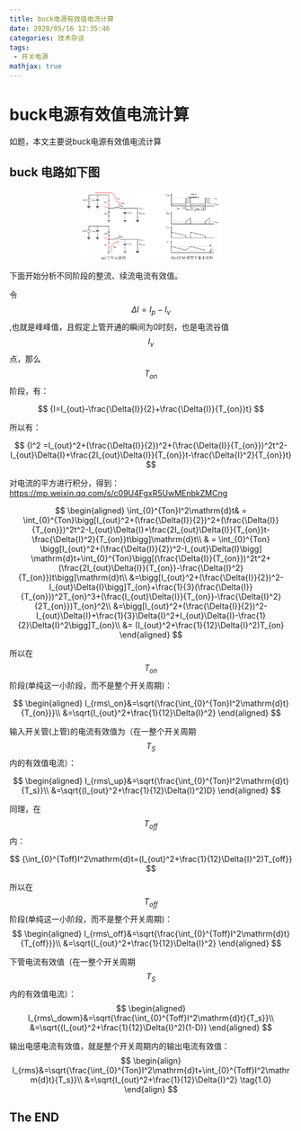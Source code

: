 ```yaml
---
title: buck电源有效值电流计算
date: 2020/05/16 12:35:46
categories: 技术杂谈
tags:
 - 开关电源
mathjax: true
---
```


# buck电源有效值电流计算

如题，本文主要说buck电源有效值电流计算

## buck 电路如下图

<div  align="center">
<img src="./buck电源有效值电流计算/figure1_buck_current.png" width = "50%" height = "50%" alt="buck电路拓扑" align=center />
</div>

下面开始分析不同阶段的整流、续流电流有效值。
<!-- more -->

令$$\Delta I = I_p-I_v$$,也就是峰峰值，且假定上管开通的瞬间为0时刻，也是电流谷值$$I_v$$点，那么$$T_{on}$$阶段，有：

$$
{I=I_{out}-\frac{\Delta{I}}{2}+\frac{\Delta{I}}{T_{on}}t}
$$

所以有：

$$
{I^2 =I_{out}^2+(\frac{\Delta{I}}{2})^2+(\frac{\Delta{I}}{T_{on}})^2t^2-I_{out}\Delta{I}+\frac{2I_{out}\Delta{I}}{T_{on}}t-\frac{\Delta{I}^2}{T_{on}}t}
$$

对电流的平方进行积分，得到：https://mp.weixin.qq.com/s/c09U4FgxR5UwMEnbkZMCng

$$
\begin{aligned}
\int_{0}^{Ton}I^2\mathrm{d}t& = \int_{0}^{Ton}\bigg[I_{out}^2+(\frac{\Delta{I}}{2})^2+(\frac{\Delta{I}}{T_{on}})^2t^2-I_{out}\Delta{I}+\frac{2I_{out}\Delta{I}}{T_{on}}t-\frac{\Delta{I}^2}{T_{on}}t\bigg]\mathrm{d}t\\
& = \int_{0}^{Ton} \bigg[I_{out}^2+(\frac{\Delta{I}}{2})^2-I_{out}\Delta{I}\bigg] \mathrm{d}t+\int_{0}^{Ton}\bigg[(\frac{\Delta{I}}{T_{on}})^2t^2+(\frac{2I_{out}\Delta{I}}{T_{on}}-\frac{\Delta{I}^2}{T_{on}})t\bigg]\mathrm{d}t\\
&=\bigg[I_{out}^2+(\frac{\Delta{I}}{2})^2-I_{out}\Delta{I}\bigg]T_{on}+\frac{1}{3}(\frac{\Delta{I}}{T_{on}})^2T_{on}^3+(\frac{I_{out}\Delta{I}}{T_{on}}-\frac{\Delta{I}^2}{2T_{on}})T_{on}^2\\
&=\bigg[I_{out}^2+(\frac{\Delta{I}}{2})^2-I_{out}\Delta{I}+\frac{1}{3}\Delta{I}^2+I_{out}\Delta{I}-\frac{1}{2}\Delta{I}^2\bigg]T_{on}\\
&= (I_{out}^2+\frac{1}{12}\Delta{I}^2)T_{on}
\end{aligned}
$$

所以在$$T_{on}$$阶段(单纯这一小阶段，而不是整个开关周期)：

$$
\begin{aligned}
I_{rms\_on}&=\sqrt{\frac{\int_{0}^{Ton}I^2\mathrm{d}t}{T_{on}}}\\
&=\sqrt{I_{out}^2+\frac{1}{12}\Delta{I}^2}
\end{aligned}
$$

输入开关管(上管)的电流有效值为（在一整个开关周期$$T_S$$内的有效值电流）：

$$
\begin{aligned}
I_{rms\_up}&=\sqrt{\frac{\int_{0}^{Ton}I^2\mathrm{d}t}{T_s}}\\
&=\sqrt{(I_{out}^2+\frac{1}{12}\Delta{I}^2)D}
\end{aligned}
$$

同理，在$$T_{off}$$内：

$$
{\int_{0}^{Toff}I^2\mathrm{d}t=(I_{out}^2+\frac{1}{12}\Delta{I}^2)T_{off}}
$$

所以在$$T_{off}$$阶段(单纯这一小阶段，而不是整个开关周期)：
$$
\begin{aligned}
I_{rms\_off}&=\sqrt{\frac{\int_{0}^{Toff}I^2\mathrm{d}t}{T_{off}}}\\
&=\sqrt{I_{out}^2+\frac{1}{12}\Delta{I}^2}
\end{aligned}
$$

下管电流有效值（在一整个开关周期$$T_{S}$$内的有效值电流）：
$$
\begin{aligned}
I_{rms\_dowm}&=\sqrt{\frac{\int_{0}^{Toff}I^2\mathrm{d}t}{T_s}}\\
&=\sqrt{(I_{out}^2+\frac{1}{12}\Delta{I}^2)(1-D)}
\end{aligned}
$$

输出电感电流有效值，就是整个开关周期内的输出电流有效值：
$$
\begin{align}
I_{rms}&=\sqrt{\frac{\int_{0}^{Ton}I^2\mathrm{d}t+\int_{0}^{Toff}I^2\mathrm{d}t}{T_s}}\\
&=\sqrt{I_{out}^2+\frac{1}{12}\Delta{I}^2} \tag{1.0}
\end{align}
$$

## The END
